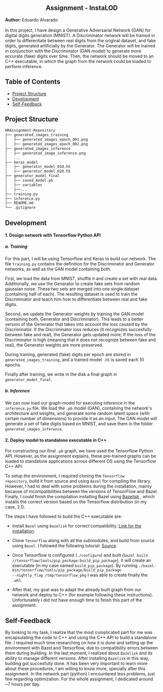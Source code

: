 <h2 align="center"> Assignment - InstaLOD </h2>
<b> Author: </b> Eduardo Alvarado <br> <br> 
In this project, I have design a Generative Adversarial Network (GAN) for digital digits generation (MNIST).
A Discriminator network will be trained in order to differentiate between real digits from the original dataset, and
fake digits, generated artificially by the Generator.
The Generator will be trained in conjunction with the Discriminator (GAN model) to generate more accurate (fake) digits
over time. Then, the network should be moved to an C++ executable, in which the graph from the network could be loaded to perform inference.

<!-- START doctoc generated TOC please keep comment here to allow auto update -->
<!-- DON'T EDIT THIS SECTION, INSTEAD RE-RUN doctoc TO UPDATE -->
## Table of Contents

- [Project Structure](#structure)
- [Development](#development)
- [Self-Feedback](#self-feedback)

<!-- END doctoc generated TOC please keep comment here to allow auto update -->

## Project Structure

```bash
HRAssignment-Repository
├── generated_images_training
│   ├── generated_images_epoch_001.png
│   ├── generated_images_epoch_002.png
├── generated_images_inference
│   ├── generated_image_inference.png
│   ...
├── keras_model
│   ├── generator_model_010.h5
│   ├── generator_model_020.h5
├── generator_model_final
│   ├── saved_model.pb
│   ├── variables
│	├──...
├── training.py
├── inference.py
├── README.md
└── .gitignore
```


## Development

<h4> 1. Design network with Tensorflow Python API </h4>

<h5> a. Training </h5>

For this part, I will be using Tensorflow and Keras to build our network. 
The file <code>training.py</code> contains the definition for the Discriminator and Generator networks, as well as the GAN model containing both.

First, we load the data from MNIST, shuffle it and create a set with real data. Additionally, we use the Generator to create fake sets from random gaussian noise. These two sets are merged into one single dataset (containing half of each). The resulting dataset is used to train the Discriminator and teach him how to differentiate between real and fake digits.

Second, we update the Generator weights by training the GAN model (containing both, Generator and Discriminator). This leads to a better version of the Generator that takes into account the loss caused by the Discriminator. If the Discriminator loss reduces (it recognizes succesfully between fake and real), the Generator gets updated more; If the loss of the Discriminator is high (meaning
that it does not recognize between fake and real), the Generator weights are more preserved.

During training, generated (fake) digits per epoch are stored in <code>generated_images_training</code>, and a trained model <code>.h5</code> is saved each 10 epochs.

Finally after training, we write in the disk a final graph in <code>generator_model_final</code>.

<h5> b. Inference </h5>

We can now load our graph-model for executing inference in the <code>inference.py</code> file. We load the <code>.pb</code> model (GAN), containing the network's architecture and weights, and generate some random latent space (with certain number of dimensions) to provide it as an input. The GAN model will generate a set of fake digits based on MNIST, and save them in the folder <code>generated_images_inference</code>.

<h4> 2. Deploy model to standalone executable in C++ </h4>

For constructing our final <code>.pb</code> graph, we have used the Tensorflow Python API. However, as the assignment 
explains, these pre-trained graphs can be loaded to standalone applications across different OS using the Tensorflow 
C++ API.

To setup the environment, I required cloning the <code>Tensorflow repository</code>, build it from source and using 
<code>Bazel</code> for compiling the library. However, I had to deal with some problems during the installation, 
mainly because of incompatibilities between the versions of TensorFlow and Bazel. Finally, I could finish the compilation
installing Bazel using [Bazelisk](https://github.com/bazelbuild/bazelisk) , which installs the correct version based
on the Tensorflow distribution (in my case, 2.1).

The steps I have followed to build the C++ executable are:

* Install <code>Bazel</code> using <code>Bazelisk</code> for correct compatibility.
[Link for the installation](https://docs.bazel.build/versions/master/install-bazelisk.html).

* Clone <code>Tensorflow</code> along with all the submodules, and build from source using <code>Bazel</code>. I 
followed the following tutorial: [Source](https://www.tensorflow.org/install/source).

* Once Tensorflow is configured (<code>./configure</code>) and built 
(<code>bazel build //tensorflow/tools/pip_package:build_pip_package</code>), it will create an executable (in my case
named <code>build_pip_package</code>). By running 
<code>./bazel-bin/tensorflow/tools/pip_package/build_pip_package --nightly_flag /tmp/tensorflow_pkg</code> I was able
to create finally the <code>.whl</code>.

* After that, my goal was to adapt the already built graph from our network and deploy to C++ (for example following
these instructions). Unfortunately I did not have enough time to finish this part of the assignment.


## Self-Feedback

By looking to my task, I realize that the most complicated part for me was encapsulating the code to C++ and 
using the C++ API to build a standalone file. I required much time researching on how it is done and setting up the 
environment with Bazel and Tensorflow, due to compatibility errors between them during building. 
In the last moment, I realized about <code>Bazelisk</code> and its ability to manage different versions. After installing
<code>Bazelisk</code> in this way, building got succesfully done. It has been very important to learn more about 
these procedures, I am willing to know more, specially after this assignment. In the network part (python) I 
encountered less problems, just few regarding optimization. For the whole assignment, I dedicated around ~7 hours per day.


